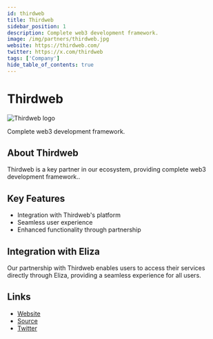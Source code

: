 ```yaml
---
id: thirdweb
title: Thirdweb
sidebar_position: 1
description: Complete web3 development framework.
image: /img/partners/thirdweb.jpg
website: https://thirdweb.com/
twitter: https://x.com/thirdweb
tags: ['Company']
hide_table_of_contents: true
---
```


# Thirdweb

<div className="partner-logo">
  <img src="/img/partners/thirdweb.jpg" alt="Thirdweb logo" />
</div>

Complete web3 development framework.

## About Thirdweb

Thirdweb is a key partner in our ecosystem, providing complete web3 development framework..

## Key Features

- Integration with Thirdweb's platform
- Seamless user experience
- Enhanced functionality through partnership

## Integration with Eliza

Our partnership with Thirdweb enables users to access their services directly through Eliza, providing a seamless experience for all users.

## Links

- [Website](https://thirdweb.com/)
- [Source](https://thirdweb.com/)
- [Twitter](https://x.com/thirdweb)
